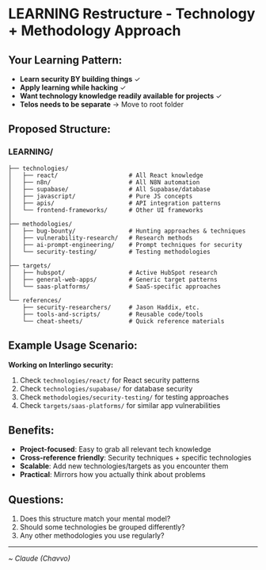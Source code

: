 # LEARNING Restructure - Technology + Methodology Approach

## Your Learning Pattern:
- **Learn security BY building things** ✓
- **Apply learning while hacking** ✓  
- **Want technology knowledge readily available for projects** ✓
- **Telos needs to be separate** → Move to root folder

## Proposed Structure:

### LEARNING/
```
├── technologies/
│   ├── react/                    # All React knowledge
│   ├── n8n/                      # All N8N automation 
│   ├── supabase/                 # All Supabase/database
│   ├── javascript/               # Pure JS concepts
│   ├── apis/                     # API integration patterns
│   └── frontend-frameworks/      # Other UI frameworks
│
├── methodologies/
│   ├── bug-bounty/               # Hunting approaches & techniques
│   ├── vulnerability-research/   # Research methods
│   ├── ai-prompt-engineering/    # Prompt techniques for security
│   └── security-testing/         # Testing methodologies
│
├── targets/
│   ├── hubspot/                  # Active HubSpot research
│   ├── general-web-apps/         # Generic target patterns
│   └── saas-platforms/           # SaaS-specific approaches
│
└── references/
    ├── security-researchers/     # Jason Haddix, etc.
    ├── tools-and-scripts/        # Reusable code/tools
    └── cheat-sheets/             # Quick reference materials
```

## Example Usage Scenario:
**Working on Interlingo security:**
1. Check `technologies/react/` for React security patterns
2. Check `technologies/supabase/` for database security
3. Check `methodologies/security-testing/` for testing approaches
4. Check `targets/saas-platforms/` for similar app vulnerabilities

## Benefits:
- **Project-focused**: Easy to grab all relevant tech knowledge
- **Cross-reference friendly**: Security techniques + specific technologies
- **Scalable**: Add new technologies/targets as you encounter them
- **Practical**: Mirrors how you actually think about problems

## Questions:
1. Does this structure match your mental model?
2. Should some technologies be grouped differently?
3. Any other methodologies you use regularly?

---
*~ Claude (Chavvo)*